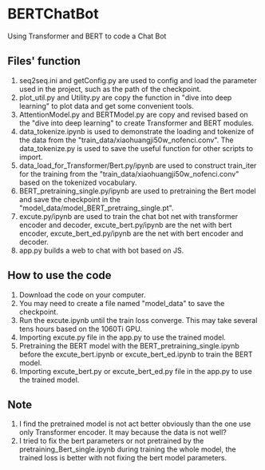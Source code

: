 # BERTChatBot

Using Transformer and BERT to code a Chat Bot

## Files' function

1. seq2seq.ini and getConfig.py are used to config and load the parameter used in the project, such as the path of the checkpoint.
2. plot_util.py and Utility.py are copy the function in "dive into deep learning" to plot data and get some convenient tools.
3. AttentionModel.py and BERTModel.py are copy and revised based on the "dive into deep learning" to create Transformer and BERT modules.
4. data_tokenize.ipynb is used to demonstrate the loading and tokenize of the data from the "train_data/xiaohuangji50w_nofenci.conv". The data_tokenize.py is used to save the useful function for other scripts to import.
5. data_load_for_Transformer/Bert.py/ipynb are used to construct train_iter for the training from the "train_data/xiaohuangji50w_nofenci.conv" based on the tokenized vocabulary.
6. BERT_pretraining_single.py/ipynb are used to pretraining the Bert model and save the checkpoint in the "model_data/model_BERT_pretraing_single.pt".
7. excute.py/ipynb are used to train the chat bot net with transformer encoder and decoder, excute_bert.py/ipynb are the net with bert encoder, excute_bert_ed.py/ipynb are the net with bert encoder and decoder.
8. app.py builds a web to chat with bot based on JS.

## How to use the code

1. Download the code on your computer.
2. You may need to create a file named "model_data" to save the checkpoint.
3. Run the excute.ipynb until the train loss converge. This may take several tens hours based on the 1060Ti GPU.
4. Importing excute.py file in the app.py to use the trained model.
5. Pretraining the BERT model with the BERT_pretraining_single.ipynb before the excute_bert.ipynb or excute_bert_ed.ipynb to train the BERT model.
6. Importing excute_bert.py or excute_bert_ed.py file in the app.py to use the trained model.

## Note

1. I find the pretrained model is not act better obviously than the one use only Transformer encoder. It may because the data is not well?
2. I tried to fix the bert parameters or not pretrained by the pretraining_Bert_single.ipynb during training the whole model, the trained loss is better with not fixing the bert model parameters.